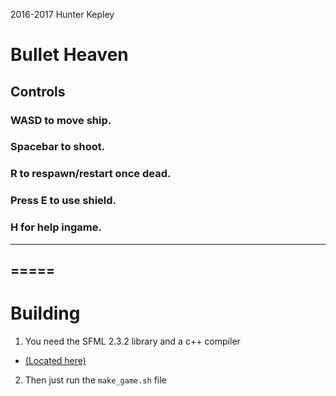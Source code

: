 2016-2017 Hunter Kepley

# Bullet Heaven

## Controls
###	WASD to move ship.
###	Spacebar to shoot.
###	R to respawn/restart once dead.
###	Press E to use shield.
###	H for help ingame.
	    

-----
=====
-----

# Building

1. You need the SFML 2.3.2 library and a c++ compiler

 * [(Located here)]

2. Then just run the `make_game.sh` file

[(Located here)]: https://www.sfml-dev.org/download/sfml/2.3.2/

